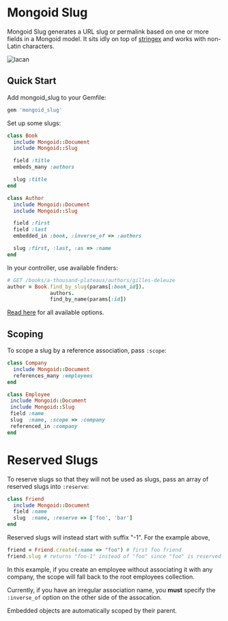 Mongoid Slug
============

Mongoid Slug generates a URL slug or permalink based on one or more
fields in a Mongoid model. It sits idly on top of [stringex](https://github.com/rsl/stringex) and works with non-Latin characters.

![lacan](http://upload.wikimedia.org/wikipedia/commons/thumb/5/5d/Nus_borromeu_1.jpg/360px-Nus_borromeu_1.jpg)

Quick Start
-----------

Add mongoid_slug to your Gemfile:

```ruby
gem 'mongoid_slug'
```

Set up some slugs:

```ruby
class Book
  include Mongoid::Document
  include Mongoid::Slug

  field :title
  embeds_many :authors

  slug :title
end

class Author
  include Mongoid::Document
  include Mongoid::Slug

  field :first
  field :last
  embedded_in :book, :inverse_of => :authors

  slug :first, :last, :as => :name
end
```

In your controller, use available finders:

```ruby
# GET /books/a-thousand-plateaus/authors/gilles-deleuze
author = Book.find_by_slug(params[:book_id]).
              authors.
              find_by_name(params[:id])
```

[Read here](https://github.com/papercavalier/mongoid-slug/blob/master/lib/mongoid/slug.rb)
for all available options.

Scoping
-------

To scope a slug by a reference association, pass `:scope`:

```ruby
class Company
  include Mongoid::Document
  references_many :employees
end

class Employee
 include Mongoid::Document
 include Mongoid::Slug
 field :name
 slug  :name, :scope => :company
 referenced_in :company
end
```

Reserved Slugs
==============

To reserve slugs so that they will not be used as slugs, pass an array of reserved slugs into `:reserve`:

```ruby
class Friend
  include Mongoid::Document
  field :name
  slug  :name, :reserve => ['foo', 'bar']
end
```

Reserved slugs will instead start with suffix "-1". For the example above,

```ruby
friend = Friend.create(:name => "foo") # first foo friend
friend.slug # returns "foo-1" instead of "foo" since "foo" is reserved
```

In this example, if you create an employee without associating it with
any company, the scope will fall back to the root employees collection.

Currently, if you have an irregular association name, you **must**
specify the `:inverse_of` option on the other side of the assocation.

Embedded objects are automatically scoped by their parent.
